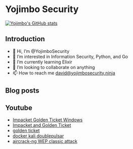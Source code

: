 # Yojimbo Security

[![Yojimbo's GitHub stats](https://github-readme-stats.vercel.app/api?username=yojimbosecurity&show_icons=true&theme=dracula)](https://github.com/anuraghazra/github-readme-stats)
## Introduction

- 👋 Hi, I’m @YojimboSecurity
- 👀 I’m interested in Information Security, Python, and Go
- 🌱 I’m currently learning Elixir
- 💞️ I’m looking to collaborate on anything
- 📫 How to reach me david@yojimbosecurity.ninja

## Blog posts
<!-- BLOG-POST-LIST:START -->
<!-- BLOG-POST-LIST:END -->

## Youtube
<!-- Youtube:START -->
- [Impacket Golden Ticket Windows](https://www.youtube.com/watch?v=HNAGQdod7Qw)
- [Impacket and Golden Ticket](https://www.youtube.com/watch?v=Vc3ZY6JFGgQ)
- [golden ticket](https://www.youtube.com/watch?v=lXZ7EIrHj8w)
- [docker kali doublepulsar](https://www.youtube.com/watch?v=LM3bDW_4X0g)
- [aircrack-ng WEP classic attack](https://www.youtube.com/watch?v=rl_2a6P8RZA)
<!-- Youtube:END -->


[website1]: https://yojimbosecurity.ninja
[website2]: https://yojimbosecurity.com
